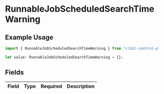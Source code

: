 # RunnableJobScheduledSearchTimeWarning

## Example Usage

```typescript
import { RunnableJobScheduledSearchTimeWarning } from "cribl-control-plane/models";

let value: RunnableJobScheduledSearchTimeWarning = {};
```

## Fields

| Field       | Type        | Required    | Description |
| ----------- | ----------- | ----------- | ----------- |